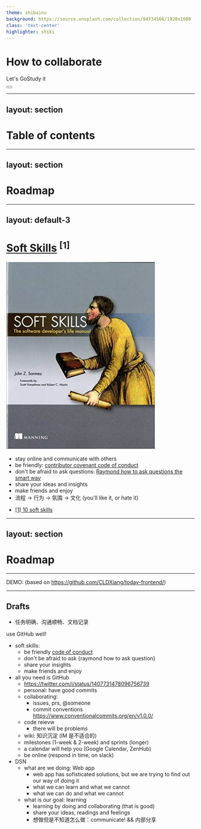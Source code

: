```yaml
---
theme: shibainu
background: https://source.unsplash.com/collection/94734566/1920x1080
class: 'text-center'
highlighter: shiki
---
```


# How to collaborate

<div class="pt-12">
  <span @click="$slidev.nav.next" class="px-2 py-1 rounded cursor-pointer" hover="bg-white bg-opacity-10">
    Let's GoStudy it <carbon:arrow-right class="inline"/>
  </span>
</div>

<div class="abs-br m-6 flex gap-2">
  <button @click="$slidev.nav.openInEditor()" title="Open in Editor" class="text-xl icon-btn opacity-50 !border-none !hover:text-white">
    <carbon:edit />
  </button>
  <a href="https://github.com/slidevjs/slidev" target="_blank" alt="GitHub"
    class="text-xl icon-btn opacity-50 !border-none !hover:text-white">
    <carbon-logo-github />
  </a>
</div>


<!--
The last comment block of each slide will be treated as slide notes. It will be visible and editable in Presenter Mode along with the slide. [Read more in the docs](https://sli.dev/guide/syntax.html#notes)
-->

---
layout: section
---

# Table of contents

<Space />

<TOC />

---
layout: section
---

# Roadmap

<Space />

<TOC count=1 />


---
layout: default-3
---

# [Soft Skills](https://www.amazon.com/Soft-Skills-software-developers-manual/dp/1617292397) <span class="text-base"><sup>[1]</sup></span>

<img src="/images/softskills.jpg" class="h-40"/>
<div class="mt-5" />

- stay online and communicate with others
- be friendly: [contributor covenant code of conduct](https://www.contributor-covenant.org/version/2/0/code_of_conduct/)
- don't be afraid to ask questions: [Raymond how to ask questions the smart way](http://www.catb.org/~esr/faqs/smart-questions.html)
- share your ideas and insights
- make friends and enjoy
- 流程 -> 行为 -> 氛围 -> 文化 (you'll like it, or hate it)



<div class="absolute bottom-10 text-xs"> 

- [[1] 10 soft skills](https://hackernoon.com/10-soft-skills-every-developer-needs-66f0cdcfd3f7)

</div>

---
layout: section
---

# Roadmap

<Space />

<TOC count=2 />


---

DEMO: (based on https://github.com/CLDXiang/today-frontend/)

---

## Drafts

- 任务明确、沟通顺畅、文档记录 

use GitHub well!

- soft skills:
  - be friendly [code of conduct](https://www.contributor-covenant.org/version/2/0/code_of_conduct/)
  - don't be afraid to ask {raymond how to ask question}
  - share your insights
  - make friends and enjoy
- all you need is GitHub
  - https://twitter.com/i/status/1407731478096756739
  - personal: have good commits
  - collaborating:
    - issues, prs, @someone
    - commit conventions https://www.conventionalcommits.org/en/v1.0.0/
  - code reievw
    - there will be problems
  - wiki: 知识沉淀 (IM 是不适合的)
  - milestones (1-week & 2-week) and sprints (longer)
  - a calendar will help you (Google Calendar, ZenHub)
  - be online (respond in time, on slack)
- DSN
  - what are we doing: Web app
    - web app has sofisticated solutions, but we are trying to find out our way of doing it
    - what we can learn and what we cannot
    - what we can do and what we cannot
  - what is our goal: learning
    - learning by doing and collaborating (that is good)
    - share your ideas, readings and feelings
    - 想做但是不知道怎么做：communicate! && 内部分享

